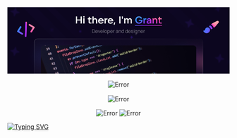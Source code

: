 <!--- <h1 align="center">Hi there, I'm <a href="https://grant.wide.su" target="_blank">Grant</a> 
// <img src="https://github.com/blackcater/blackcater/raw/main/images/Hi.gif" height="32"/></h1>
<h3 align="center">Developer and designer</h3> --->
<img  align="center" src="Banner.png" alt="Error">

<p align="center">
<img  align="center" src="https://github-profile-trophy.vercel.app/?username=arm-grant&theme=radical&column=7&margin-w=15" alt="Error">
</p>

<p align="center">
<img  align="center" src="https://streak-stats.demolab.com?user=arm-grant&theme=radical&card_width=855" alt="Error">
</p>

<p align="center">

<img height="188" align="center" src="https://github-readme-stats.vercel.app/api/top-langs/?username=arm-grant&layout=compact&show_icons=true&theme=radical" alt="Error">
<img height="188" align="center" src="https://github-readme-stats.vercel.app/api?username=arm-grant&layout=compact&show_icons=true&theme=radical" alt="Error">
</p>

[![Typing SVG](https://readme-typing-svg.herokuapp.com?color=%2336BCF7&lines=Computer+science+student)](https://git.io/typing-svg)
